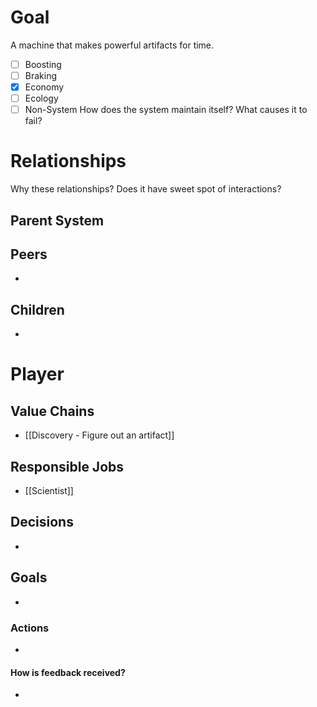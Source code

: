 # Goal
A machine that makes powerful artifacts for time.
- [ ] Boosting
- [ ] Braking
- [x] Economy
- [ ] Ecology
- [ ] Non-System
How does the system maintain itself? What causes it to fail?
# Relationships
Why these relationships?
Does it have sweet spot of interactions?
## Parent System

## Peers
- 
## Children
- 
# Player
## Value Chains
- [[Discovery - Figure out an artifact]]
## Responsible Jobs
- [[Scientist]]
## Decisions
- 
## Goals
- 
### Actions
- 
#### How is feedback received?
- 
